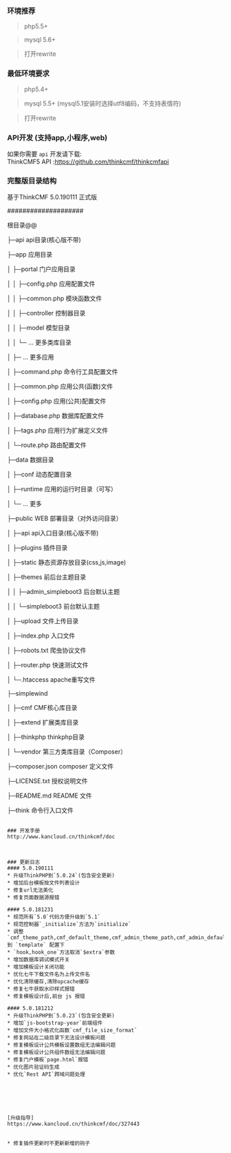 

### 环境推荐
> php5.5+

> mysql 5.6+

> 打开rewrite


### 最低环境要求
> php5.4+

> mysql 5.5+ (mysql5.1安装时选择utf8编码，不支持表情符)

> 打开rewrite




### API开发 (支持app,小程序,web)
如果你需要 `api` 开发请下载:  
ThinkCMF5 API :https://github.com/thinkcmf/thinkcmfapi

### 完整版目录结构

基于ThinkCMF 5.0.190111 正式版



####################


  根目录@@
  
├─api                   api目录(核心版不带)

├─app                   应用目录

│  ├─portal             门户应用目录

│  │  ├─config.php      应用配置文件

│  │  ├─common.php      模块函数文件

│  │  ├─controller      控制器目录

│  │  ├─model           模型目录

│  │  └─ ...            更多类库目录

│  ├─ ...               更多应用

│  ├─command.php        命令行工具配置文件

│  ├─common.php         应用公共(函数)文件

│  ├─config.php         应用(公共)配置文件

│  ├─database.php       数据库配置文件

│  ├─tags.php           应用行为扩展定义文件

│  └─route.php          路由配置文件

├─data                  数据目录

│  ├─conf               动态配置目录

│  ├─runtime            应用的运行时目录（可写）

│  └─ ...               更多

├─public                WEB 部署目录（对外访问目录）

│  ├─api                api入口目录(核心版不带)

│  ├─plugins            插件目录

│  ├─static             静态资源存放目录(css,js,image)

│  ├─themes             前后台主题目录

│  │  ├─admin_simpleboot3  后台默认主题

│  │  └─simpleboot3            前台默认主题

│  ├─upload             文件上传目录

│  ├─index.php          入口文件

│  ├─robots.txt         爬虫协议文件

│  ├─router.php         快速测试文件

│  └─.htaccess          apache重写文件

├─simplewind  
       
│  ├─cmf                CMF核心库目录

│  ├─extend             扩展类库目录

│  ├─thinkphp           thinkphp目录

│  └─vendor             第三方类库目录（Composer）

├─composer.json         composer 定义文件

├─LICENSE.txt           授权说明文件

├─README.md             README 文件

├─think                 命令行入口文件

```

### 开发手册
http://www.kancloud.cn/thinkcmf/doc



### 更新日志
#### 5.0.190111
* 升级ThinkPHP到`5.0.24`(包含安全更新)
* 增加后台模板按文件列表设计
* 修复url无法美化
* 修复页面数据源报错

#### 5.0.181231
* 规范所有`5.0`代码方便升级到`5.1`
* 规范控制器`_initialize`方法为`initialize`
* 调整`cmf_theme_path,cmf_default_theme,cmf_admin_theme_path,cmf_admin_default_theme`到 `template` 配置下
* `hook,hook_one`方法取消`$extra`参数
* 增加数据库调试模式开关
* 增加模板设计关闭功能
* 优化七牛下载文件名为上传文件名
* 优化清除缓存,清除opcache缓存
* 修复七牛获取水印样式报错
* 修复模板设计后,前台 js 报错

#### 5.0.181212
* 升级ThinkPHP到`5.0.23`(包含安全更新)
* 增加`js-bootstrap-year`前端组件
* 增加文件大小格式化函数`cmf_file_size_format`
* 修复网站在二级目录下无法设计模板问题
* 修复模板设计公共模板设置数组无法编辑问题
* 修复模板设计公共组件数组无法编辑问题
* 修复门户模板`page.html`报错
* 优化图片验证码生成
* 优化`Rest API`跨域问题处理






[升级指导]
https://www.kancloud.cn/thinkcmf/doc/327443


* 修复插件更新时不更新新增的钩子








